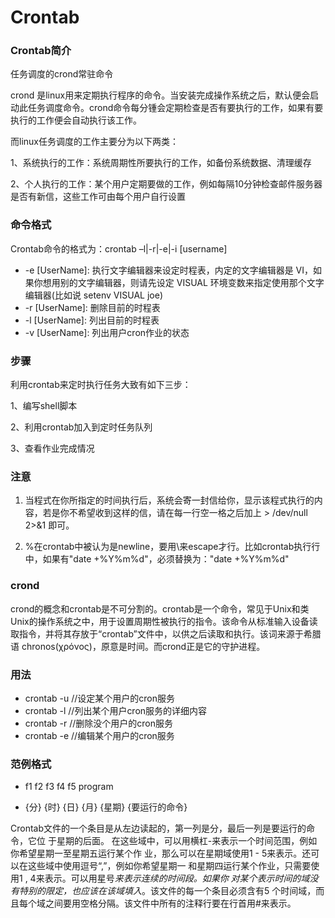 Crontab
=======

### Crontab简介

任务调度的crond常驻命令

crond 是linux用来定期执行程序的命令。当安装完成操作系统之后，默认便会启动此任务调度命令。crond命令每分锺会定期检查是否有要执行的工作，如果有要执行的工作便会自动执行该工作。

而linux任务调度的工作主要分为以下两类：

1、系统执行的工作：系统周期性所要执行的工作，如备份系统数据、清理缓存

2、个人执行的工作：某个用户定期要做的工作，例如每隔10分钟检查邮件服务器是否有新信，这些工作可由每个用户自行设置

### 命令格式

Crontab命令的格式为：crontab –l|-r|-e|-i [username]

* -e [UserName]: 执行文字编辑器来设定时程表，内定的文字编辑器是 VI，如果你想用别的文字编辑器，则请先设定 VISUAL 环境变数来指定使用那个文字编辑器(比如说 setenv VISUAL joe)
* -r [UserName]: 删除目前的时程表
* -l [UserName]: 列出目前的时程表
* -v [UserName]: 列出用户cron作业的状态

### 步骤

利用crontab来定时执行任务大致有如下三步：

1、编写shell脚本

2、利用crontab加入到定时任务队列

3、查看作业完成情况

### 注意

1. 当程式在你所指定的时间执行后，系统会寄一封信给你，显示该程式执行的内容，若是你不希望收到这样的信，请在每一行空一格之后加上 > /dev/null 2>&1 即可。

2. %在crontab中被认为是newline，要用\来escape才行。比如crontab执行行中，如果有"date +%Y%m%d"，必须替换为："date +\%Y\%m\%d"

### crond

crond的概念和crontab是不可分割的。crontab是一个命令，常见于Unix和类Unix的操作系统之中，用于设置周期性被执行的指令。该命令从标准输入设备读取指令，并将其存放于“crontab”文件中，以供之后读取和执行。该词来源于希腊语 chronos(χρόνος)，原意是时间。而crond正是它的守护进程。

### 用法

* crontab -u //设定某个用户的cron服务
* crontab -l //列出某个用户cron服务的详细内容
* crontab -r //删除没个用户的cron服务
* crontab -e //编辑某个用户的cron服务

### 范例格式

* f1 f2 f3 f4 f5 program

* {分} {时} {日} {月} {星期} {要运行的命令}

Crontab文件的一个条目是从左边读起的，第一列是分，最后一列是要运行的命令，它位
于星期的后面。
在这些域中，可以用横杠-来表示一个时间范围，例如你希望星期一至星期五运行某个作
业，那么可以在星期域使用1 - 5来表示。还可以在这些域中使用逗号“,”，例如你希望星期一
和星期四运行某个作业，只需要使用1 , 4来表示。可以用星号*来表示连续的时间段。如果你
对某个表示时间的域没有特别的限定，也应该在该域填入*。该文件的每一个条目必须含有5
个时间域，而且每个域之间要用空格分隔。该文件中所有的注释行要在行首用#来表示。

